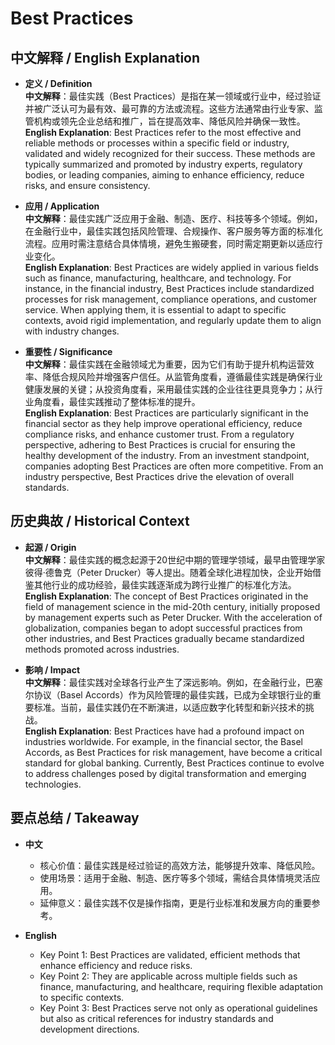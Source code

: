 # Best Practices

## 中文解释 / English Explanation

* **定义 / Definition**  
  **中文解释**：最佳实践（Best Practices）是指在某一领域或行业中，经过验证并被广泛认可为最有效、最可靠的方法或流程。这些方法通常由行业专家、监管机构或领先企业总结和推广，旨在提高效率、降低风险并确保一致性。  
  **English Explanation**: Best Practices refer to the most effective and reliable methods or processes within a specific field or industry, validated and widely recognized for their success. These methods are typically summarized and promoted by industry experts, regulatory bodies, or leading companies, aiming to enhance efficiency, reduce risks, and ensure consistency.

* **应用 / Application**  
  **中文解释**：最佳实践广泛应用于金融、制造、医疗、科技等多个领域。例如，在金融行业中，最佳实践包括风险管理、合规操作、客户服务等方面的标准化流程。应用时需注意结合具体情境，避免生搬硬套，同时需定期更新以适应行业变化。  
  **English Explanation**: Best Practices are widely applied in various fields such as finance, manufacturing, healthcare, and technology. For instance, in the financial industry, Best Practices include standardized processes for risk management, compliance operations, and customer service. When applying them, it is essential to adapt to specific contexts, avoid rigid implementation, and regularly update them to align with industry changes.

* **重要性 / Significance**  
  **中文解释**：最佳实践在金融领域尤为重要，因为它们有助于提升机构运营效率、降低合规风险并增强客户信任。从监管角度看，遵循最佳实践是确保行业健康发展的关键；从投资角度看，采用最佳实践的企业往往更具竞争力；从行业角度看，最佳实践推动了整体标准的提升。  
  **English Explanation**: Best Practices are particularly significant in the financial sector as they help improve operational efficiency, reduce compliance risks, and enhance customer trust. From a regulatory perspective, adhering to Best Practices is crucial for ensuring the healthy development of the industry. From an investment standpoint, companies adopting Best Practices are often more competitive. From an industry perspective, Best Practices drive the elevation of overall standards.

## 历史典故 / Historical Context

* **起源 / Origin**  
  **中文解释**：最佳实践的概念起源于20世纪中期的管理学领域，最早由管理学家彼得·德鲁克（Peter Drucker）等人提出。随着全球化进程加快，企业开始借鉴其他行业的成功经验，最佳实践逐渐成为跨行业推广的标准化方法。  
  **English Explanation**: The concept of Best Practices originated in the field of management science in the mid-20th century, initially proposed by management experts such as Peter Drucker. With the acceleration of globalization, companies began to adopt successful practices from other industries, and Best Practices gradually became standardized methods promoted across industries.

* **影响 / Impact**  
  **中文解释**：最佳实践对全球各行业产生了深远影响。例如，在金融行业，巴塞尔协议（Basel Accords）作为风险管理的最佳实践，已成为全球银行业的重要标准。当前，最佳实践仍在不断演进，以适应数字化转型和新兴技术的挑战。  
  **English Explanation**: Best Practices have had a profound impact on industries worldwide. For example, in the financial sector, the Basel Accords, as Best Practices for risk management, have become a critical standard for global banking. Currently, Best Practices continue to evolve to address challenges posed by digital transformation and emerging technologies.

## 要点总结 / Takeaway

* **中文**  
  - 核心价值：最佳实践是经过验证的高效方法，能够提升效率、降低风险。  
  - 使用场景：适用于金融、制造、医疗等多个领域，需结合具体情境灵活应用。  
  - 延伸意义：最佳实践不仅是操作指南，更是行业标准和发展方向的重要参考。

* **English**  
  - Key Point 1: Best Practices are validated, efficient methods that enhance efficiency and reduce risks.  
  - Key Point 2: They are applicable across multiple fields such as finance, manufacturing, and healthcare, requiring flexible adaptation to specific contexts.  
  - Key Point 3: Best Practices serve not only as operational guidelines but also as critical references for industry standards and development directions.